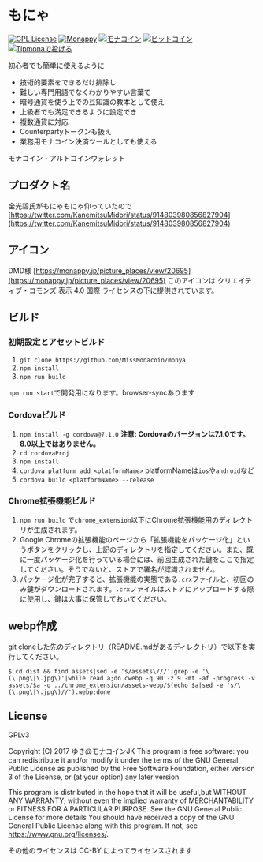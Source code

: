 # もにゃ

[![GPL License](http://img.shields.io/badge/license-GPL-blue.svg?style=flat)](LICENSE)
[![Monappy](https://img.shields.io/badge/DonateMe-monappy-yellow.svg)](https://monappy.jp/users/send/@miss_monacoin?amount=39&message=%E3%82%82%E3%81%AB%E3%82%83%E3%81%AE%E5%AF%84%E4%BB%98%E3%81%A7%E3%81%99)
[![モナコイン](https://img.shields.io/badge/DonateMe-monacoin-yellow.svg)](https://monya-wallet.github.io/a/?address=MStxnMRVMHH95YPzGeR9pdc3HLrvL6pjSo&scheme=monacoin&message=%E5%AF%84%E4%BB%98%E3%82%92%E3%81%82%E3%82%8A%E3%81%8C%E3%81%A8%E3%81%86%E3%81%94%E3%81%96%E3%81%84%E3%81%BE%E3%81%99&req-opreturn=%E5%AF%84%E4%BB%98%E3%81%A7%E3%81%99)
[![ビットコイン](https://img.shields.io/badge/DonateMe-bitcoin-orange.svg)](https://monya-wallet.github.io/a/?address=1HohzLWyA7L1ifx6hr2Xr5N1sGZrR1ZbMt&scheme=bitcoin&message=%E5%AF%84%E4%BB%98%E3%82%92%E3%81%82%E3%82%8A%E3%81%8C%E3%81%A8%E3%81%86%E3%81%94%E3%81%96%E3%81%84%E3%81%BE%E3%81%99&req-opreturn=%E5%AF%84%E4%BB%98%E3%81%A7%E3%81%99)
[![Tipmonaで投げる](https://img.shields.io/badge/TipMe-%40tipmona-ff69b4.svg)](https://twitter.com/share?text=%40tipmona%20tip%20%40monya_wallet%2039%20%E3%82%82%E3%81%AB%E3%82%83%E3%81%AE%E5%AF%84%E4%BB%98%E3%81%A7%E3%81%99)

初心者でも簡単に使えるように

* 技術的要素をできるだけ排除し
* 難しい専門用語でなくわかりやすい言葉で
* 暗号通貨を使う上での豆知識の教本として使え
* 上級者でも満足できるように設定でき
* 複数通貨に対応
* Counterpartyトークンも扱え
* 業務用モナコイン決済ツールとしても使える

モナコイン・アルトコインウォレット

## プロダクト名
金光碧氏がもにゃもにゃ仰っていたので
[https://twitter.com/KanemitsuMidori/status/914803980856827904](https://twitter.com/KanemitsuMidori/status/914803980856827904)

## アイコン

DMD様
[https://monappy.jp/picture_places/view/20695](https://monappy.jp/picture_places/view/20695)
このアイコンは クリエイティブ・コモンズ 表示 4.0 国際 ライセンスの下に提供されています。

## ビルド

### 初期設定とアセットビルド

1. `git clone https://github.com/MissMonacoin/monya`
1. `npm install`
1. `npm run build`

`npm run start`で開発用になります。browser-syncあります

### Cordovaビルド

1. `npm install -g cordova@7.1.0` **注意: Cordovaのバージョンは7.1.0です。8.0以上ではありません。**
1. `cd cordovaProj`
1. `npm install`
1. `cordova platform add <platformName>` platformNameは`ios`や`android`など
1. `cordova build <platformName> --release`

### Chrome拡張機能ビルド

1. `npm run build` で`chrome_extension`以下にChrome拡張機能用のディレクトリが生成されます。
1. Google Chromeの拡張機能のページから「拡張機能をパッケージ化」というボタンをクリックし、上記のディレクトリを指定してください。また、既に一度パッケージ化を行っている場合には、前回生成された鍵をここで指定してください。そうでないと、ストアで署名が認識されません。
1. パッケージ化が完了すると、拡張機能の実態である`.crx`ファイルと、初回のみ鍵がダウンロードされます。`.crx`ファイルはストアにアップロードする際に使用し、鍵は大事に保管しておいてください。

## webp作成

git cloneした先のディレクトリ（README.mdがあるディレクトリ）で以下を実行してください。
```
$ cd dist && find assets|sed -e 's/assets\///'|grep -e '\(\.png\|\.jpg\)'|while read a;do cwebp -q 90 -z 9 -mt -af -progress -v assets/$a -o ../chrome_extension/assets-webp/$(echo $a|sed -e 's/\(\.png\|\.jpg\)//').webp;done
```

## License

GPLv3

Copyright (C) 2017 ゆき@モナコインJK
This program is free software: you can redistribute it and/or modify it under the terms of the GNU General Public License as published by the Free Software Foundation, either version 3 of the License, or (at your option) any later version.

This program is distributed in the hope that it will be useful,but WITHOUT ANY WARRANTY; without even the implied warranty of MERCHANTABILITY or FITNESS FOR A PARTICULAR PURPOSE.  See the GNU General Public License for more details You should have received a copy of the GNU General Public License along with this program.  If not, see <https://www.gnu.org/licenses/>.

その他のライセンスは CC-BY によってライセンスされます
